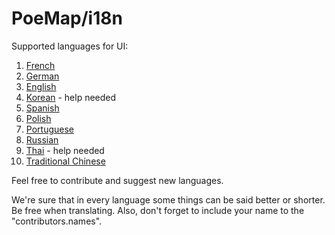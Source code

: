 # PoeMap/i18n

Supported languages for UI:
1. [French](fr.json)
2. [German](de.json)
3. [English](en.json)
4. [Korean](ko.json) - help needed
5. [Spanish](es.json)
6. [Polish](pl.json)
7. [Portuguese](pt.json)
8. [Russian](ru.json)
9. [Thai](th.json) - help needed
10. [Traditional Chinese](zh.json)

Feel free to contribute and suggest new languages.

We're sure that in every language some things can be said better or shorter. Be free when translating.
Also, don't forget to include your name to the "contributors.names".
